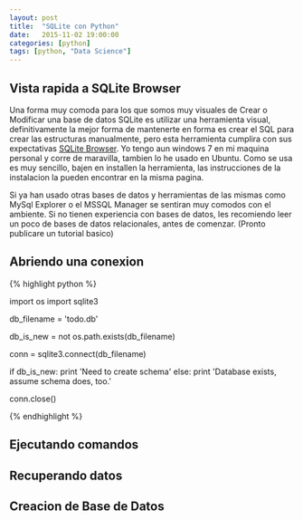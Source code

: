 ```yaml
---
layout: post
title:  "SQLite con Python"
date:   2015-11-02 19:00:00
categories: [python]
tags: [python, "Data Science"]
---
```



## Vista rapida a SQLite Browser

Una forma muy comoda para los que somos muy visuales de Crear o Modificar una base de datos SQLite es utilizar una herramienta visual, definitivamente la mejor forma de mantenerte en forma es crear el SQL para crear las estructuras manualmente, pero esta herramienta cumplira con sus expectativas [SQLite Browser](http://www.sqlitebrowser.org/).
Yo tengo aun windows 7 en mi maquina personal y corre de maravilla, tambien lo he usado en Ubuntu. Como se usa es muy sencillo, bajen en installen la herramienta, las instrucciones de la instalacion la pueden encontrar en la misma pagina.

Si ya han usado otras bases de datos y herramientas de las mismas como MySql Explorer o el MSSQL Manager se sentiran muy comodos con el ambiente. Si no tienen experiencia con bases de datos, les recomiendo leer un poco de bases de datos relacionales, antes de comenzar. (Pronto publicare un tutorial basico)

## Abriendo una conexion

{% highlight python %}

import os
import sqlite3

db_filename = 'todo.db'

db_is_new = not os.path.exists(db_filename)

conn = sqlite3.connect(db_filename)

if db_is_new:
    print 'Need to create schema'
else:
    print 'Database exists, assume schema does, too.'

conn.close()

{% endhighlight %}

## Ejecutando comandos

## Recuperando datos

## Creacion de Base de Datos

